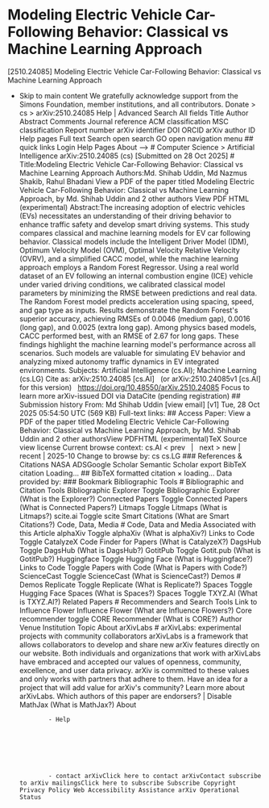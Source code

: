 # Modeling Electric Vehicle Car-Following Behavior: Classical vs Machine Learning Approach

[2510.24085] Modeling Electric Vehicle Car-Following Behavior: Classical vs Machine Learning Approach
  
  - Skip to main content We gratefully acknowledge support from the Simons Foundation, member institutions, and all contributors. Donate &gt; cs &gt; arXiv:2510.24085 Help | Advanced Search All fields Title Author Abstract Comments Journal reference ACM classification MSC classification Report number arXiv identifier DOI ORCID arXiv author ID Help pages Full text Search open search GO open navigation menu ## quick links Login Help Pages About --> # Computer Science > Artificial Intelligence arXiv:2510.24085 (cs) [Submitted on 28 Oct 2025] # Title:Modeling Electric Vehicle Car-Following Behavior: Classical vs Machine Learning Approach Authors:Md. Shihab Uddin, Md Nazmus Shakib, Rahul Bhadani View a PDF of the paper titled Modeling Electric Vehicle Car-Following Behavior: Classical vs Machine Learning Approach, by Md. Shihab Uddin and 2 other authors View PDF HTML (experimental) Abstract:The increasing adoption of electric vehicles (EVs) necessitates an understanding of their driving behavior to enhance traffic safety and develop smart driving systems. This study compares classical and machine learning models for EV car following behavior. Classical models include the Intelligent Driver Model (IDM), Optimum Velocity Model (OVM), Optimal Velocity Relative Velocity (OVRV), and a simplified CACC model, while the machine learning approach employs a Random Forest Regressor. Using a real world dataset of an EV following an internal combustion engine (ICE) vehicle under varied driving conditions, we calibrated classical model parameters by minimizing the RMSE between predictions and real data. The Random Forest model predicts acceleration using spacing, speed, and gap type as inputs. Results demonstrate the Random Forest&#39;s superior accuracy, achieving RMSEs of 0.0046 (medium gap), 0.0016 (long gap), and 0.0025 (extra long gap). Among physics based models, CACC performed best, with an RMSE of 2.67 for long gaps. These findings highlight the machine learning model&#39;s performance across all scenarios. Such models are valuable for simulating EV behavior and analyzing mixed autonomy traffic dynamics in EV integrated environments. Subjects: Artificial Intelligence (cs.AI); Machine Learning (cs.LG) Cite as: arXiv:2510.24085 [cs.AI] &nbsp; (or arXiv:2510.24085v1 [cs.AI] for this version) &nbsp; https://doi.org/10.48550/arXiv.2510.24085 Focus to learn more arXiv-issued DOI via DataCite (pending registration) ## Submission history From: Md Shihab Uddin [view email] [v1] Tue, 28 Oct 2025 05:54:50 UTC (569 KB) Full-text links: ## Access Paper: View a PDF of the paper titled Modeling Electric Vehicle Car-Following Behavior: Classical vs Machine Learning Approach, by Md. Shihab Uddin and 2 other authorsView PDFHTML (experimental)TeX Source view license Current browse context: cs.AI &lt;&nbsp;prev &nbsp; | &nbsp; next&nbsp;&gt; new | recent | 2025-10 Change to browse by: cs cs.LG ### References &amp; Citations NASA ADSGoogle Scholar Semantic Scholar export BibTeX citation Loading... ## BibTeX formatted citation &times; loading... Data provided by: ### Bookmark Bibliographic Tools # Bibliographic and Citation Tools Bibliographic Explorer Toggle Bibliographic Explorer (What is the Explorer?) Connected Papers Toggle Connected Papers (What is Connected Papers?) Litmaps Toggle Litmaps (What is Litmaps?) scite.ai Toggle scite Smart Citations (What are Smart Citations?) Code, Data, Media # Code, Data and Media Associated with this Article alphaXiv Toggle alphaXiv (What is alphaXiv?) Links to Code Toggle CatalyzeX Code Finder for Papers (What is CatalyzeX?) DagsHub Toggle DagsHub (What is DagsHub?) GotitPub Toggle Gotit.pub (What is GotitPub?) Huggingface Toggle Hugging Face (What is Huggingface?) Links to Code Toggle Papers with Code (What is Papers with Code?) ScienceCast Toggle ScienceCast (What is ScienceCast?) Demos # Demos Replicate Toggle Replicate (What is Replicate?) Spaces Toggle Hugging Face Spaces (What is Spaces?) Spaces Toggle TXYZ.AI (What is TXYZ.AI?) Related Papers # Recommenders and Search Tools Link to Influence Flower Influence Flower (What are Influence Flowers?) Core recommender toggle CORE Recommender (What is CORE?) Author Venue Institution Topic About arXivLabs # arXivLabs: experimental projects with community collaborators arXivLabs is a framework that allows collaborators to develop and share new arXiv features directly on our website. Both individuals and organizations that work with arXivLabs have embraced and accepted our values of openness, community, excellence, and user data privacy. arXiv is committed to these values and only works with partners that adhere to them. Have an idea for a project that will add value for arXiv's community? Learn more about arXivLabs. Which authors of this paper are endorsers? | Disable MathJax (What is MathJax?) About

                - Help

              

            
            
              

                - contact arXivClick here to contact arXivContact subscribe to arXiv mailingsClick here to subscribe Subscribe Copyright Privacy Policy Web Accessibility Assistance arXiv Operational Status